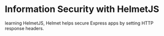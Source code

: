 # Information Security with HelmetJS

learning HelmetJS, Helmet helps secure Express apps by setting HTTP response headers.
